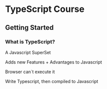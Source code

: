 
# TypeScript Course

## Getting Started

### What is TypeScript?

A Javascript SuperSet

Adds new Features + Advantages to Javascript

Browser can´t execute it

Write Typescript, then compiled to Javascript


<!--stackedit_data:
eyJoaXN0b3J5IjpbMTY2MzM3MDAzNCwtMTU0NDkzMzE3NSwtMT
U5NjM1NjMwMCwyMDQwMjk3NjIyXX0=
-->